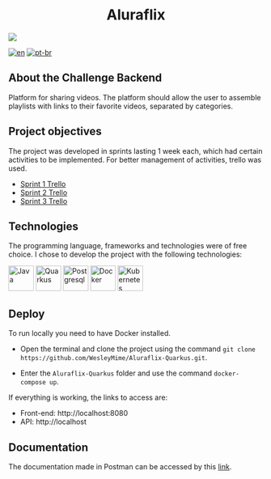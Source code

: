 <h1 align="center"> Aluraflix </h1>

![](https://user-images.githubusercontent.com/55067868/203868802-f2b30f31-420b-462f-9e95-e84653acc53b.png#vitrinedev)

[![en](https://img.shields.io/badge/lang-en-red.svg)](https://github.com/WesleyMime/Aluraflix-Quarkus/blob/main/README.md)
[![pt-br](https://img.shields.io/badge/lang-pt--br-g.svg)](https://github.com/WesleyMime/Aluraflix-Quarkus/blob/main/README.pt-br.md)

## About the Challenge Backend

Platform for sharing videos. The platform should allow the user to assemble playlists with links to their favorite videos, separated by categories.

## Project objectives

The project was developed in sprints lasting 1 week each, which had certain activities to be implemented. For better management of activities, trello was used.

- [Sprint 1 Trello](https://trello.com/b/Mj5x6lMZ/alura-challenge-backend-semana-1)
- [Sprint 2 Trello](https://trello.com/b/5DavhAH7/alura-challenge-backend-semana-2)
- [Sprint 3 Trello](https://trello.com/b/STIogyU7/alura-challenge-backend-semana-3)

## Technologies

The programming language, frameworks and technologies were of free choice. I chose to develop the project with the following technologies:

<img alt="Java" src="https://cdn.jsdelivr.net/gh/devicons/devicon/icons/java/java-original-wordmark.svg" width="50" height="50" /> <img alt="Quarkus" src="https://design.jboss.org/quarkus/logo/final/SVG/quarkus_icon_rgb_default.svg" width="50" height="50" /> <img alt="Postgresql" src="https://cdn.jsdelivr.net/gh/devicons/devicon/icons/postgresql/postgresql-original-wordmark.svg" width="50" height="50" /> <img alt="Docker" src="https://cdn.jsdelivr.net/gh/devicons/devicon/icons/docker/docker-plain-wordmark.svg" width="50" height="50" /> <img alt="Kubernetes" src="https://cdn.jsdelivr.net/gh/devicons/devicon/icons/kubernetes/kubernetes-plain-wordmark.svg" width="50" height="50" />

## Deploy


To run locally you need to have Docker installed.

- Open the terminal and clone the project using the command
 `git clone https://github.com/WesleyMime/Aluraflix-Quarkus.git`.

- Enter the `Aluraflix-Quarkus` folder and use the command `docker-compose up`.

If everything is working, the links to access are:
- Front-end: http://localhost:8080
- API: http://localhost

## Documentation

The documentation made in Postman can be accessed by this [link](https://documenter.getpostman.com/view/19203694/2s8ZDa2MUK).
